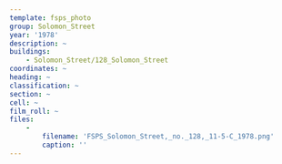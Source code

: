 ```yaml
---
template: fsps_photo
group: Solomon_Street
year: '1978'
description: ~
buildings:
    - Solomon_Street/128_Solomon_Street
coordinates: ~
heading: ~
classification: ~
section: ~
cell: ~
film_roll: ~
files:
    -
        filename: 'FSPS_Solomon_Street,_no._128,_11-5-C_1978.png'
        caption: ''
---
```

